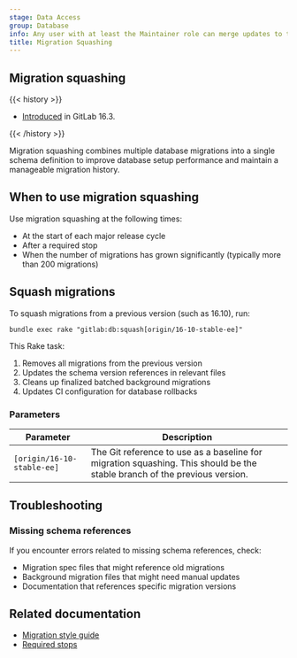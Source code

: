 ```yaml
---
stage: Data Access
group: Database
info: Any user with at least the Maintainer role can merge updates to this content. For details, see https://docs.gitlab.com/ee/development/development_processes.html#development-guidelines-review.
title: Migration Squashing
---
```


## Migration squashing

{{< history >}}

- [Introduced](https://gitlab.com/gitlab-org/gitlab/-/merge_requests/105553) in GitLab 16.3.

{{< /history >}}

Migration squashing combines multiple database migrations into a single schema definition to improve database setup performance and maintain a manageable migration history.

## When to use migration squashing

Use migration squashing at the following times:

- At the start of each major release cycle
- After a required stop
- When the number of migrations has grown significantly (typically more than 200 migrations)

## Squash migrations

To squash migrations from a previous version (such as 16.10), run:

```shell
bundle exec rake "gitlab:db:squash[origin/16-10-stable-ee]"
```

This Rake task:

1. Removes all migrations from the previous version
1. Updates the schema version references in relevant files
1. Cleans up finalized batched background migrations
1. Updates CI configuration for database rollbacks

### Parameters

| Parameter | Description |
|-----------|-------------|
| `[origin/16-10-stable-ee]` | The Git reference to use as a baseline for migration squashing. This should be the stable branch of the previous version. |

## Troubleshooting

### Missing schema references

If you encounter errors related to missing schema references, check:

- Migration spec files that might reference old migrations
- Background migration files that might need manual updates
- Documentation that references specific migration versions

## Related documentation

- [Migration style guide](../migration_style_guide.md)
- [Required stops](required_stops.md)
